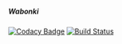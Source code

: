 ##### Wabonki

[![Codacy Badge](https://api.codacy.com/project/badge/Grade/e7d53b2090aa431290a9b6995215684f)](https://app.codacy.com/app/zeab/wabonki?utm_source=github.com&utm_medium=referral&utm_content=zeab/wabonki&utm_campaign=Badge_Grade_Dashboard)
[![Build Status](https://travis-ci.org/zeab/wabonki.svg?branch=master)](https://travis-ci.org/zeab/wabonki)